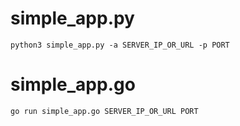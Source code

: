 # simple_app.py

```
python3 simple_app.py -a SERVER_IP_OR_URL -p PORT
```
# simple_app.go
```
go run simple_app.go SERVER_IP_OR_URL PORT
```

